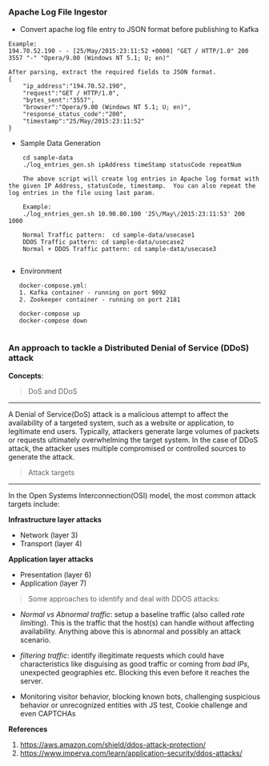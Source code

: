 ### Apache Log File Ingestor ###
* Convert apache log file entry to JSON format before publishing to Kafka

```
Example:
194.70.52.190 - - [25/May/2015:23:11:52 +0000] "GET / HTTP/1.0" 200 3557 "-" "Opera/9.00 (Windows NT 5.1; U; en)"

After parsing, extract the required fields to JSON format.
{
    "ip_address":"194.70.52.190",
    "request":"GET / HTTP/1.0",
    "bytes_sent":"3557",
    "browser":"Opera/9.00 (Windows NT 5.1; U; en)",
    "response_status_code":"200",
    "timestamp":"25/May/2015:23:11:52"
}
```

* Sample Data Generation
```
    cd sample-data
    ./log_entries_gen.sh ipAddress timeStamp statusCode repeatNum
    
    The above script will create log entries in Apache log format with the given IP Address, statusCode, timestamp.  You can also repeat the log entries in the file using last param.
    
    Example:
    ./log_entries_gen.sh 10.90.80.100 '25\/May\/2015:23:11:53' 200 1000

    Normal Traffic pattern:  cd sample-data/usecase1 
    DDOS Traffic pattern: cd sample-data/usecase2
    Normal + DDOS Traffic pattern: cd sample-data/usecase3
   
```

* Environment 
```
   docker-compose.yml:
   1. Kafka container - running on port 9092
   2. Zookeeper container - running on port 2181

   docker-compose up 
   docker-compose down
 
```

### An approach to tackle a Distributed Denial of Service (DDoS) attack

**Concepts**:

>DoS and DDoS
---
A Denial of Service(DoS) attack is a malicious attempt to affect the availability of a targeted system, such as a website or application, to legitimate end users. Typically, attackers generate large volumes of packets or requests ultimately overwhelming the target system. In the case of DDoS attack, the attacker uses multiple compromised or controlled sources to generate the attack.
>
>Attack targets
---
In the Open Systems Interconnection(OSI) model, the most common attack targets include:
>
**Infrastructure layer attacks**
* Network (layer 3)
* Transport (layer 4)
>
**Application layer attacks**
* Presentation (layer 6)
* Application (layer 7)

>Some approaches to identify and deal with DDOS attacks:
* *Normal vs Abnormal traffic*: setup a baseline traffic (also called *rate limiting*). This is the traffic that the host(s) can handle without affecting availability. Anything above this is abnormal and possibly an attack scenario.   

* *filtering traffic*: identify illegitimate requests which could have characteristics like disguising as good traffic or coming from *bad IPs*, unexpected geographies etc. Blocking this even before it reaches the server.

* Monitoring visitor behavior, blocking known bots, challenging suspicious behavior or unrecognized entities with JS test, Cookie challenge and even CAPTCHAs

**References**
1. https://aws.amazon.com/shield/ddos-attack-protection/
2. https://www.imperva.com/learn/application-security/ddos-attacks/
